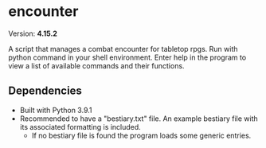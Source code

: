 # encounter

Version: **4.15.2**

A script that manages a combat encounter for tabletop rpgs.
Run with python command in your shell environment.
Enter help in the program to view a list of available commands and their functions.

## Dependencies

* Built with Python 3.9.1
* Recommended to have a "bestiary.txt" file. An example bestiary file with its associated formatting is included.
  * If no bestiary file is found the program loads some generic entries.
